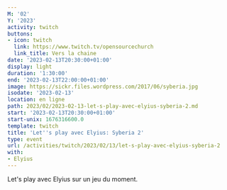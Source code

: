 ```yaml
---
M: '02'
Y: '2023'
activity: twitch
buttons:
- icon: twitch
  link: https://www.twitch.tv/opensourcechurch
  link_title: Vers la chaine
date: '2023-02-13T20:30:00+01:00'
display: light
duration: '1:30:00'
end: '2023-02-13T22:00:00+01:00'
image: https://sickr.files.wordpress.com/2017/06/syberia.jpg
isodate: '2023-02-13'
location: en ligne
path: 2023/02/2023-02-13-let-s-play-avec-elyius-syberia-2.md
start: '2023-02-13T20:30:00+01:00'
start-unix: 1676316600.0
template: twitch
title: 'Let''s play avec Elyius: Syberia 2'
type: event
url: /activities/twitch/2023/02/13/let-s-play-avec-elyius-syberia-2
with:
- Elyius
---
```

Let's play avec Elyius sur un jeu du moment.